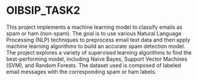 # OIBSIP_TASK2
This project implements a machine learning model to classify emails as spam or ham (non-spam). 
The goal is to use various Natural Language Processing (NLP) techniques to preprocess email text data and then apply machine learning algorithms to build an accurate spam detection model.
The project explores a variety of supervised learning algorithms to find the best-performing model, including Naive Bayes, Support Vector Machines (SVM), and Random Forests. The dataset used is composed of labeled email messages with the corresponding spam or ham labels.

